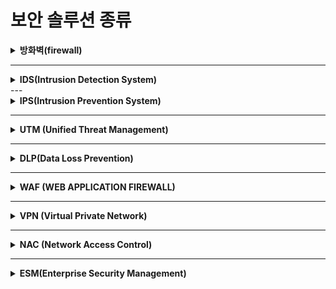  
# 보안 솔루션 종류


<details markdown="1">
<summary><b>방화벽(firewall)</b></summary>

<br>   
- 침입 차단 시스템
- 가장 기본적으로 사용되는 솔루션
- 외부 네트워크와 내부 네트워크 사이에서 지나다니는 패킷을 **미리 정한 정책/규칙(RuleSet)**에 따라 차단하거나 보내주는 기능을 하는 H/W 또는 S/W

![firewall](https://user-images.githubusercontent.com/76420201/105109259-905b6080-5aff-11eb-8d68-022cf94683c0.jpg)


**장비에 따른 분류**
---

1) 소프트웨어 기반 방화벽
- 일반적인 호스트 pc에 설치하는 sw형태의 프로그램
- 오픈소스 sw로는 iptables, ipfire, presense, endian, monowall ...

2) 하드웨어 기반 방화벽
- 네트워크 장비 기반
- 자체적인 보안기능을 수행하도록 제작된 하드웨어
- 필터링 기술의 한계가 있음

3) 멀티코어 프로세서 기반 방화벽
- 소프트웨어 방화벽과 하드웨어 방화벽의 장점을 혼합한 형태의 방화벽
- 소프트웨어(유연성)
- 하드웨어(처리속도) 

**기술적 분류**
---

1) Packet Filter Firewall

- 1세대 방화벽 : 스크리닝 라우터
- OSI 7 layer의 3계층(네트워크) 4계층(전송)에서 동작
- 패킷 필터링

2) Application Layer Gateway(=ALG)

- 2세대 방화벽 : Proxy
- OSI 7 LAYER의 application 계층
- 실제 데이터까지 보고 필터링

3) Circuit Gateway

- 2세대 방화벽 → Proxy
- OSI 7 layer의 session layer에서 동작함
- 클라이언트와 서버가 세션 연결을 맺어야하기 때문에 외적으로 S/W가 필요하다
- 현재는 잘 쓰이지 않는다.

4) Stateful Inspection

- 3세대 방화벽 -> 상태 정밀 검사
- OSI 7 layer의 네트워크, 전송 계층에서 동작
- 필터링 속도 개선 (속도 향상)
  - 방화벽에서 상태추적테이블을 생성하여 l3,l4 정보를 기억하여 정책 검사를 한번만 수행함.
즉, 필터링을 한번 통과하면 지속적으로 통과시킴
  - 동적으로 보안정책을 수정하며 실제 접속상태를 감시하여 통신상태에 따라 허용/거부 수행

5) Dynamic Packet Filtering

- 보안 정책을 동적으로 수정가능
- 세션 정보를 기록/유지함 능동적인 보안관리 가능

6) hybrid 방식

- 대부분의 firewall 방식
- 패킷 필터링 + application gateway 방식 혼합
- 사용자의 편의성 별로, 기업환경 별로 유연성있게 방화벽 구성 가능
- 관리 시 복잡함

[more..](https://liveyourit.tistory.com/3)

</details>

---
<details markdown="1">
<summary><b>IDS(Intrusion Detection System)</b></summary>

<br>   
- 침입 탐지 시스템
- 네트워크를 통한 공격을 탐지하기 위한 장비
- 방화벽이 차단하지 못한 해킹, 악성코드의 활동 탐지
- 설치위치에 따라 호스트기반(HIDS), 네트워크기반(NIDS)으로 나뉜다

[more..](https://liveyourit.tistory.com/3)

</details>
---

<details markdown="1">
<summary><b>IPS(Intrusion Prevention System)</b></summary>

<br>   
- 침입 탐지+차단 시스템
- IDS+Firewall 네트워크 기반의 솔루션을 논리적으로 결합한 시스템
- 방화벽의 rule 차단은 공격에 대한 차단율이 낮다는 점을 보완하기 위해 만들어짐
- 보통 비정상적인 트래픽에 대해 능동적으로 분석하고 차단한다.

[more..](https://liveyourit.tistory.com/3)

</details>

---

<details markdown="1">
<summary><b>UTM (Unified Threat Management)</b></summary>

<br>   
- 통합 위협 관리
- 하나의 장비에서 여러 보안기능을 통합적으로 제공
- 개별 장비보다는 기능이 떨어질 수 있다.
- 제공되는 기능 (방화벽,web filter, waf, vpn, ids, ips...)

[more..](https://liveyourit.tistory.com/3)

</details>

---

<details markdown="1">
<summary><b>DLP(Data Loss Prevention)</b></summary>

<br>
- 데이터 유출 방지 솔루션이라고 하며 기업내의 다양한 주요 정보를 보호하며 외부 유출을 차단 또는 방지하기 위한 장비.


[more..](https://www.itworld.co.kr/news/157362)

</details>

---

<details markdown="1">
<summary><b>WAF (WEB APPLICATION FIREWALL)</b></summary>

<br>   
- 웹 방화벽

[more..](https://liveyourit.tistory.com/3)

</details>

---

<details markdown="1">
<summary><b>VPN (Virtual Private Network)</b></summary>

<br>   
- 가상 사설망
- 인터넷을 전용선처럼 사용할 수있게 함
- 본사와 자사간 전용망을 설치한것과같은 효과
- 기존의 사설망의 고비용 부담 해소
- 터널링 + 암호화

[more..](https://liveyourit.tistory.com/3)

</details>

---

<details markdown="1">
<summary><b>NAC (Network Access Control)</b></summary>
<br/>   
- ip 관리 시스템에서 발전한 솔루션
- 네트워크에 연결된 여러 단말의 정보를 수집, 수집된 정보를 바탕으로 단말들을 분류함
- 분류한 그룹의 보안위협정도에 따라 제어 수행
- 보통 일반 PC들을 컨트롤하기 위해 만들어짐

- 접근 제어/인증
  - 내부 직원 역할 기반의 접근 제어
  - 네트워크의 모든 IP 기반 장치 접근 제어

- PC 및 네트워크 장치 통제(무결성 체크)
  - 백신 관리
  - 패치 관리
  - 자산 관리(비인가 시스템 자동 검출)

- 해킹, 웜, 유해 트래픽 탐지 및 차단
  - 유해 트래픽 탐지 및 차단
  - 해킹 행위 차단, 완벽한 증거 수집 능력

[more..](https://liveyourit.tistory.com/3)

</details>

---

<details markdown="1">
<summary><b>ESM(Enterprise Security Management)</b></summary>

<br>   
- Gui를 통해 각종 시스템 및 장비의 상태, 성능, 장애여부 등을 모니터링하고 관리하기 위한 시스템
- 회사의 비즈니스 안정성 확보, 자원최적화, 가치 향상

[more..](https://liveyourit.tistory.com/3)

</details>